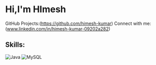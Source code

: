 # Hi,I'm HImesh
GitHub Projects:(https://github.com/himesh-kumar)
Connect with me:(www.linkedin.com/in/himesh-kumar-09202a282)

## Skills:
![Java](https://img.shields.io/badge/Java-ED8B00?style=for-the-badge&logo=java&logoColor=white)
![MySQL](https://img.shields.io/badge/MySQL-005C84?style=for-the-badge&logo=mysql&logoColor=white)



